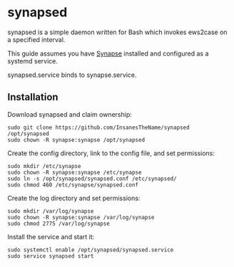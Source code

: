 # synapsed

synapsed is a simple daemon written for Bash which invokes ews2case on a specified interval.

This guide assumes you have [Synapse](https://github.com/TheHive-Project/Synapse/) installed and configured as a systemd service. 

synapsed.service binds to synapse.service.

## Installation
Download synapsed and claim ownership:
```
sudo git clone https://github.com/InsanesTheName/synapsed /opt/synapsed
sudo chown -R synapse:synapse /opt/synapsed
```
Create the config directory, link to the config file, and set permissions:
```
sudo mkdir /etc/synapse
sudo chown -R synapse:synapse /etc/synapse
sudo ln -s /opt/synapsed/synapsed.conf /etc/synapsed/
sudo chmod 460 /etc/synapse/synapsed.conf
```
Create the log directory and set permissions:
```
sudo mkdir /var/log/synapse
sudo chown -R synapse:synapse /var/log/synapse
sudo chmod 2775 /var/log/synapse
```
Install the service and start it:
```
sudo systemctl enable /opt/synapsed/synapsed.service
sudo service synapsed start
```
